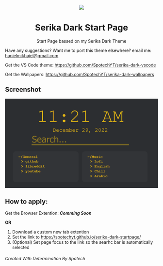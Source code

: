 <p align="center"><img src="https://raw.githubusercontent.com/SpotechYT/serika-dark/main/assets/Logo.jpg" height="200"></p>
<h1 align="center">Serika Dark Start Page</h1>
<p align="center">Start Page bassed on my Serika Dark Theme</p>

Have any suggestions? Want me to port this theme elsewhere? email me: hanielmikhaiel@gmail.com

Get the VS Code theme: https://github.com/SpotechYT/serika-dark-vscode

Get the Wallpapers: https://github.com/SpotechYT/serika-dark-wallpapers

## Screenshot
![Screen](https://raw.githubusercontent.com/SpotechYT/serika-dark-startpage/main/Screenshot.png)

## How to apply:

  Get the Browser Extention: ***Comming Soon***

**OR**

  1. Download a custom new tab extention
  2. Set the link to https://spotechyt.github.io/serika-dark-startpage/
  3. (Optional) Set page focus to the link so the searhc bar is automatically selected

###### Created With Determination By Spotech
